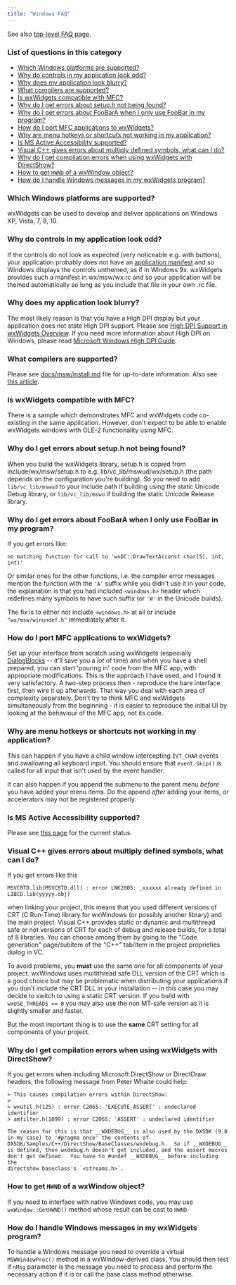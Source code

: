 ```yaml
---
title: "Windows FAQ"
---
```


See also [top-level FAQ page](/docs/faq/).

### List of questions in this category

*   [Which Windows platforms are supported?](#platforms)
*   [Why do controls in my application look odd?](#manifest)
*   [Why does my application look blurry?](#hidpi)
*   [What compilers are supported?](#compilers)
*   [Is wxWidgets compatible with MFC?](#mfc)
*   [Why do I get errors about setup.h not being found?](#setuph)
*   [Why do I get errors about FooBarA when I only use FooBar in my program?](#asuffix)
*   [How do I port MFC applications to wxWidgets?](#mfcport)
*   [Why are menu hotkeys or shortcuts not working in my application?](#shortcutproblem)
*   [Is MS Active Accessibility supported?](#access)
*   [Visual C++ gives errors about multiply defined symbols, what can I do?](#crtmismatch)
*   [Why do I get compilation errors when using wxWidgets with DirectShow?](#directx)
*   [How to get `HWND` of a wxWindow object?](#gethwnd)
*   [How do I handle Windows messages in my wxWidgets program?](#handlewm)

<a name="platforms"></a>

### Which Windows platforms are supported?

wxWidgets can be used to develop and deliver applications on Windows
XP, Vista, 7, 8, 10.

<a name="manifest"></a>

### Why do controls in my application look odd?

If the controls do not look as expected (very noticeable e.g. with buttons),
your application probably does not have an [application manifest](https://docs.microsoft.com/en-us/windows/win32/sbscs/application-manifests)
and so Windows displays the controls unthemed, as if in Windows 9x.
wxWidgets provides such a manifest in wx/msw/wx.rc and so your application will be
themed automatically so long as you include that file in your own .rc file.

<a name="hidpi"></a>

### Why does my application look blurry?
The most likely reason is that you have a High DPI display
but your application does not state High DPI support.
Please see [High DPI Support in wxWidgets Overview](https://docs.wxwidgets.org/trunk/overview_high_dpi.html).
If you need more information about High DPI on Windows, 
please read [Microsoft Windows High DPI Guide](https://docs.microsoft.com/en-us/windows/win32/hidpi/high-dpi-desktop-application-development-on-windows).

<a name="compilers"></a>

### What compilers are supported?

Please see [docs/msw/install.md](https://github.com/wxWidgets/wxWidgets/blob/master/docs/msw/install.md) file for up-to-date information.
Also see [this article](https://docs.wxwidgets.org/trunk/page_introduction.html#page_introduction_requirements).


<a name="mfc"></a>

### Is wxWidgets compatible with MFC?

There is a sample which demonstrates MFC and wxWidgets code co-existing in the
same application. However, don't expect to be able to enable wxWidgets windows
with OLE-2 functionality using MFC.

<a name="setuph"></a>

### Why do I get errors about setup.h not being found?

When you build the wxWidgets library, setup.h is copied from
include/wx/msw/setup.h to e.g. lib/vc_lib/mswud/wx/setup.h (the path depends on
the configuration you're building). So you need to add `lib/vc_lib/mswud` to
your include path if building using the static Unicode Debug library, or
`lib/vc_lib/mswu` if building the static Unicode Release library.

<a name="asuffix"></a>

### Why do I get errors about FooBarA when I only use FooBar in my program?

If you get errors like:

    no matching function for call to 'wxDC::DrawTextA(const char[5], int, int)'

Or similar ones for the other functions, i.e. the compiler error messages
mention the function with the `'A'` suffix while you didn't use it in your
code, the explanation is that you had included `<windows.h>` header which
redefines many symbols to have such suffix (or `'W'` in the Unicode builds).

The fix is to either not include `<windows.h>` at all or include
`"wx/msw/winundef.h"` immediately after it.


<a name="mfcport"></a>

### How do I port MFC applications to wxWidgets?

Set up your interface from scratch using wxWidgets (especially
[DialogBlocks](http://www.anthemion.co.uk/dialogblocks/) -- it'll save you a
_lot_ of time) and when you have a shell prepared, you can start 'pouring in'
code from the MFC app, with appropriate modifications. This is the approach I
have used, and I found it very satisfactory. A two-step process then -
reproduce the bare interface first, then wire it up afterwards. That way you
deal with each area of complexity separately. Don't try to think MFC and
wxWidgets simultaneously from the beginning - it is easier to reproduce the
initial UI by looking at the behaviour of the MFC app, not its code.

<a name="shortcutproblem"></a>

### Why are menu hotkeys or shortcuts not working in my application?

This can happen if you have a child window intercepting `EVT_CHAR` events and
swallowing all keyboard input. You should ensure that `event.Skip()` is called
for all input that isn't used by the event handler.

It can also happen if you append the submenu to the parent menu _before_ you
have added your menu items. Do the append _after_ adding your items, or
accelerators may not be registered properly.



<a name="access"></a>

### Is MS Active Accessibility supported?

Please see [this page](/docs/tutorials/accessibility/) for the current status.


<a name="crtmismatch"></a>

### Visual C++ gives errors about multiply defined symbols, what can I do?

If you get errors like this

    MSVCRTD.lib(MSVCRTD.dll) : error LNK2005: _xxxxxx already defined in LIBCD.lib(yyyyy.obj)

when linking your project, this means that you used different versions of CRT
(C Run-Time) library for wxWindows (or possibly another library) and the main
project. Visual C++ provides static or dynamic and multithread safe or not
versions of CRT for each of debug and release builds, for a total of 8
libraries. You can choose among them by going to the "Code generation"
page/subitem of the "C++" tab/item in the project proprieties dialog in VC.

To avoid problems, you **must** use the same one for all components of your
project. wxWindows uses multithread safe DLL version of the CRT which is a good
choice but may be problematic when distributing your applications if you don't
include the CRT DLL in your installation -- in this case you may decide to
switch to using a static CRT version. If you build with `wxUSE_THREADS == 0`
you may also use the non MT-safe version as it is slightly smaller and faster.

But the most important thing is to use the **same** CRT setting for all
components of your project.

<a name="directx"></a>

### Why do I get compilation errors when using wxWidgets with DirectShow?

If you get errors when including Microsoft DirectShow or DirectDraw headers,
the following message from Peter Whaite could help:

    > This causes compilation errors within DirectShow:
    >
    > wxutil.h(125) : error C2065: 'EXECUTE_ASSERT' : undeclared identifier
    > amfilter.h(1099) : error C2065: 'ASSERT' : undeclared identifier

    The reason for this is that __WXDEBUG__ is also used by the DXSDK (9.0
    in my case) to '#pragma once' the contents of
    DXSDK/Samples/C++/DirectShow/BaseClasses/wxdebug.h.  So if __WXDEBUG__
    is defined, then wxdebug.h doesn't get included, and the assert macros
    don't get defined.  You have to #undef __WXDEBUG__ before including the
    directshow baseclass's `<streams.h>`.

<a name="gethwnd"></a>

### How to get `HWND` of a wxWindow object?

If you need to interface with native Windows code, you may use
`wxWindow::GetHWND()` method whose result can be cast to `HWND`.

<a name="handlewm"></a>

### How do I handle Windows messages in my wxWidgets program?

To handle a Windows message you need to override a virtual `MSWWindowProc()`
method in a wxWindow-derived class. You should then test if `nMsg` parameter is
the message you need to process and perform the necessary action if it is or
call the base class method otherwise.
